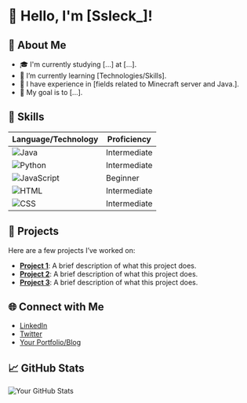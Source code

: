 # 👋 Hello, I'm [Ssleck_]!

## 🌟 About Me
- 🎓 I'm currently studying [...] at [...].
- 🌱 I’m currently learning [Technologies/Skills].
- 💼 I have experience in [fields related to Minecraft server and Java.].
- 🎯 My goal is to [...].

## 🚀 Skills
| Language/Technology | Proficiency |
|---------------------|-------------|
| ![Java](https://img.shields.io/badge/Java-%23E34F26.svg?style=flat&logo=java&logoColor=white) | Intermediate |
| ![Python](https://img.shields.io/badge/Python-%233572A0.svg?style=flat&logo=python&logoColor=white) | Intermediate |
| ![JavaScript](https://img.shields.io/badge/JavaScript-%23323330.svg?style=flat&logo=javascript&logoColor=%23F7DF1E) | Beginner |
| ![HTML](https://img.shields.io/badge/HTML5-%23E34F26.svg?style=flat&logo=html5&logoColor=white) | Intermediate |
| ![CSS](https://img.shields.io/badge/CSS3-%231572B6.svg?style=flat&logo=css3&logoColor=white) | Intermediate |

## 💼 Projects
Here are a few projects I’ve worked on:

- **[Project 1](https://github.com/yourusername/project1)**: A brief description of what this project does.
- **[Project 2](https://github.com/yourusername/project2)**: A brief description of what this project does.
- **[Project 3](https://github.com/yourusername/project3)**: A brief description of what this project does.

## 🌐 Connect with Me
- [LinkedIn](https://www.linkedin.com/in/yourlinkedin)
- [Twitter](https://twitter.com/yourtwitter)
- [Your Portfolio/Blog](https://yourportfolio.com)

## 📈 GitHub Stats
![Your GitHub Stats](https://github-readme-stats.vercel.app/api?username=yourusername&show_icons=true&theme=radical) <!-- Thay thế bằng tên người dùng GitHub của bạn -->
